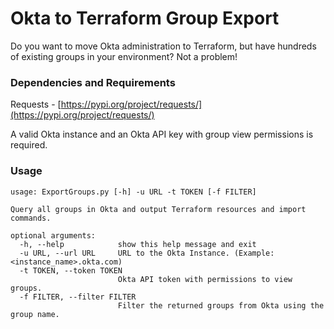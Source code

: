 # Okta to Terraform Group Export

Do you want to move Okta administration to Terraform, but have hundreds of existing groups in your environment? Not a problem!

### Dependencies and Requirements
Requests - [https://pypi.org/project/requests/](https://pypi.org/project/requests/)

A valid Okta instance and an Okta API key with group view permissions is required.

### Usage
```
usage: ExportGroups.py [-h] -u URL -t TOKEN [-f FILTER]

Query all groups in Okta and output Terraform resources and import commands.

optional arguments:
  -h, --help            show this help message and exit
  -u URL, --url URL     URL to the Okta Instance. (Example: <instance_name>.okta.com)
  -t TOKEN, --token TOKEN
                        Okta API token with permissions to view groups.
  -f FILTER, --filter FILTER
                        Filter the returned groups from Okta using the group name.
```